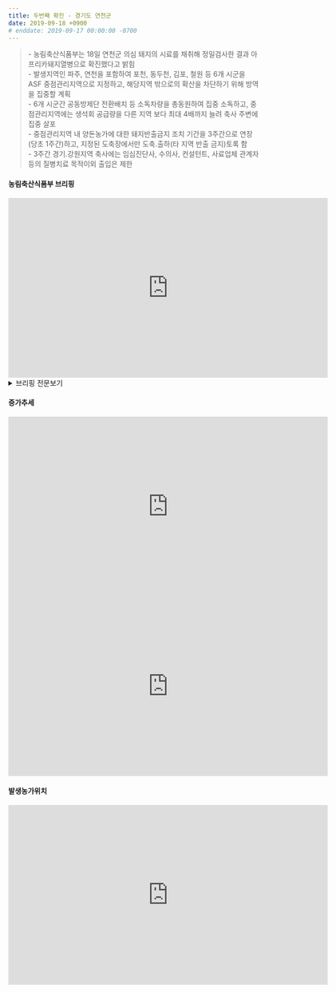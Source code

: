 ```yaml
---
title: 두번째 확진 - 경기도 연천군
date: 2019-09-18 +0900
# enddate: 2019-09-17 00:00:00 -0700
---
```

> \- 농림축산식품부는 18일 연천군 의심 돼지의 시료를 채취해 정밀검사한 결과 아프리카돼지열병으로 확진했다고 밝힘  
> \- 발생지역인 파주, 연천을 포함하여 포천, 동두천, 김포, 철원 등 6개 시군을 ASF 중점관리지역으로 지정하고, 해당지역 밖으로의 확산을 차단하기 위해 방역을 집중할 계획  
> \- 6개 시군간 공동방제단 전환배치 등 소독차량을 총동원하여 집중 소독하고, 중점관리지역에는 생석회 공급량을 다른 지역 보다 최대 4배까지 늘려 축사 주변에 집중 살포  
> \- 중점관리지역 내 양돈농가에 대한 돼지반출금지 조치 기간을 3주간으로 연장(당초 1주간)하고, 지정된 도축장에서만 도축․출하(타 지역 반출 금지)토록 함  
> \- 3주간 경기․강원지역 축사에는 임심진단사, 수의사, 컨설턴트, 사료업체 관계자 등의 질병치료 목적이외 출입은 제한  

#### 농림축산식품부 브리핑  
<iframe width="640" height="360" src="https://www.youtube.com/embed/WyCH5toJ32s" frameborder="0" allow="accelerometer; autoplay; encrypted-media; gyroscope; picture-in-picture" allowfullscreen></iframe>

<details>
<summary>브리핑 전문보기</summary>
<div markdown="1">

여러분, 수고많으십니다. 농식품부 차관 이재욱입니다. 2019년 9월 18일 ASF 방역 상황 점검회의를 시작하겠습니다. 

어제 경기도 파주에서 국내 처음으로 아프리카돼지열병이 발생한 이후 오늘 연천에서 추가로 발생이 확인이 되었습니다. 정부는 지자체 공무원 여러분들과 함께 아프리카돼지열병의 추가 확산을 차단하기 위해서 발생 농장에 대한 신속한 초동 조치와 함께 일시 이동 중지 등 강력한  방역조치를 취하고 있습니다. 어제 총리님께서도 방역은 과하다 싶을 정도로 하시라는 말씀처럼 이제 더욱 강화된 방역 조치가 중요한 시점이라고 생각합니다. 파주, 연천 등 발생 지역과 인근 시군을 중심으로 중점관리지역을 지정해서 특단의 방역 관리를 추진할 예정입니다. 또한 전국 6300호 모든 돼지 농장에 대한 치밀하고 체계적인 방역관리가 필요한 시점입니다. 각 지자체에서는 축협 또 양돈단체와 긴밀하게 협조하셔서 농장별 일일 방역 관리를 추진하시고 그 실적을 실시간으로 우리 부에 보고해 주시기 바랍니다. 잘 아시는 것처럼 앞으로 일주일이 매우 중요한 고비라고 생각합니다. 각 지자체에서는 가용한 모든 방역 역량을 총동원하셔서 소독 등 차단 방역에 집중해 주시기를 부탁드리겠습니다.

</div>
</details>


#### 증가추세  
<iframe width="640" height="360" src="https://youngjunna.github.io/asf-timeline/190918-chart" frameborder="0" allow="accelerometer; autoplay; encrypted-media; gyroscope; picture-in-picture" allowfullscreen></iframe>  
<iframe width="640" height="360" src="https://youngjunna.github.io/asf-timeline/190918-chart2" frameborder="0" allow="accelerometer; autoplay; encrypted-media; gyroscope; picture-in-picture" allowfullscreen></iframe>

#### 발생농가위치  
<iframe width="640" height="360" src="https://youngjunna.github.io/asf-timeline/190918-map" frameborder="0" allow="accelerometer; autoplay; encrypted-media; gyroscope; picture-in-picture" allowfullscreen></iframe>
